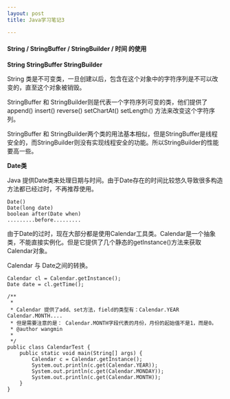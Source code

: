 ```yaml
---
layout: post
title: Java学习笔记3

---
```


#### String / StringBuffer / StringBuilder / 时间 的使用

__String StringBuffer StringBuilder__

String 类是不可变类，一旦创建以后，包含在这个对象中的字符序列是不可以改变的，直至这个对象被销毁。

StringBuffer 和 StringBuilder则是代表一个字符序列可变的类，他们提供了append() insert() reverse() setChartAt() setLength() 方法来改变这个字符序列。

StringBuffer 和 StringBuilder两个类的用法基本相似，但是StringBuffer是线程安全的，而StringBuilder则没有实现线程安全的功能。所以StringBuilder的性能要高一些。

__Date类__

Java 提供Date类来处理日期与时间。由于Date存在的时间比较悠久导致很多构造方法都已经过时，不再推荐使用。

	Date()
	Date(long date)
	boolean after(Date when)
	.........before.........
	
由于Date的过时，现在大部分都是使用Calendar工具类。Calendar是一个抽象类，不能直接实例化。但是它提供了几个静态的getInstance()方法来获取Calendar对象。

Calendar 与 Date之间的转换。

	Calendar cl = Calendar.getInstance();
	Date date = cl.getTime();
	
	/**
	 * 
	 * Calendar 提供了add、set方法，field的类型有：Calendar.YEAR Calendar.MONTH....
	 * 但是需要注意的是： Calendar.MONTH字段代表的月份，月份的起始值不是1，而是0。
	 * @author wangmin
	 *
	 */
	public class CalendarTest {
		public static void main(String[] args) {
			Calendar c = Calendar.getInstance();
			System.out.println(c.get(Calendar.YEAR));
			System.out.println(c.get(Calendar.MONDAY));
			System.out.println(c.get(Calendar.MONTH));
		}
	}